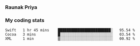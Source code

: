 ### Raunak Priya

### My coding stats

<!--START_SECTION:waka-->
```text
Swift   1 hr 45 mins    ████████████████████████░   95.54 % 
Cocoa   3 mins          █░░░░░░░░░░░░░░░░░░░░░░░░   03.54 % 
XML     1 min           ▒░░░░░░░░░░░░░░░░░░░░░░░░   00.92 % 
```
<!--END_SECTION:waka-->
